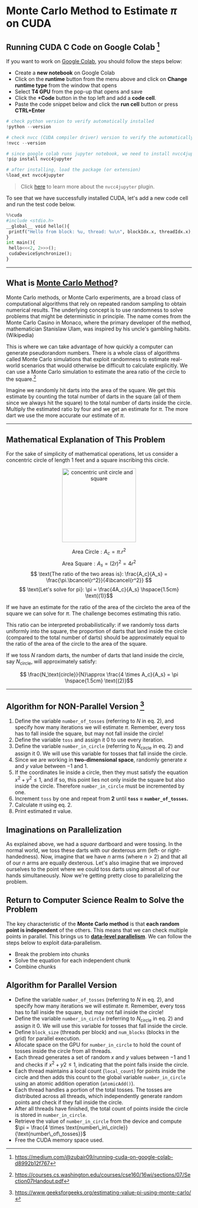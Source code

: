 # Monte Carlo Method to Estimate $\pi$ on CUDA

## Running CUDA C Code on Google Colab [^1]
If you want to work on [Google Colab](https://colab.google/), you should follow the steps below: 
* Create a **new notebook** on Google Colab
* Click on the **runtime** button from the menu above and click on **Change runtime type** from the window that opens
* Select **T4 GPU** from the pop-up that opens and save
* Click the **+Code** button in the top left and add a **code cell**.
* Paste the code snippet below and click the **run cell** button or press **CTRL+Enter**

```python
# check python version to verify automatically installed
!python --version

# check nvcc (CUDA compiler driver) version to verify the automatically installed
!nvcc --version

# since google colab runs jupyter notebook, we need to install nvcc4jupyter: cuda c++ plugin for jupyter notebook
!pip install nvcc4jupyter

# after installing, load the package (or extension)
%load_ext nvcc4jupyter
```

> Click [here](https://github.com/andreinechaev/nvcc4jupyter) to learn more about the `nvcc4jupyter` plugin.

To see that we have successfully installed CUDA, let's add a new code cell and run the test code below.

```python
%%cuda
#include <stdio.h>
__global__ void hello(){
 printf("Hello from block: %u, thread: %u\n", blockIdx.x, threadIdx.x);
}
int main(){
 hello<<<2, 2>>>();
 cudaDeviceSynchronize();
}
```
---

## What is [Monte Carlo Method]([url](https://en.wikipedia.org/wiki/Monte_Carlo_method))? 
Monte Carlo methods, or Monte Carlo experiments, are a broad class of computational algorithms that rely on repeated random sampling to obtain numerical results. The underlying concept is to use randomness to solve problems that might be deterministic in principle. The name comes from the Monte Carlo Casino in Monaco, where the primary developer of the method, mathematician Stanislaw Ulam, was inspired by his uncle's gambling habits. (Wikipedia)

This is where we can take advantage of how quickly a computer can generate pseudorandom numbers. There is a whole class of algorithms called Monte  Carlo simulations that exploit randomness to estimate real-world scenarios that would otherwise be difficult to calculate explicitly. We can use a  Monte Carlo simulation to  estimate the area ratio of the circle to the square.[^2]

Imagine we randomly hit darts into the area of the square. We get this estimate by counting the total number of darts in the square (all of them since we always hit the square) to the total number of darts inside the circle. Multiply the estimated ratio by four and we get an estimate for $\pi$. The more dart we use the more accurate our estimate of $\pi$.

---

## Mathematical Explanation of This Problem
For the sake of simplicity of mathematical operations, let us consider a concentric circle of length 1 feet and a square inscribing this circle. 

<p align="center">
  <img src="https://i.ibb.co/1RBMKT9/Screenshot-from-2024-10-12-12-14-52.png?raw=true" width="200px" height="200px" alt="concentric unit circle and square"/>
</p>

$$ \text{Area Circle}: A_c = \pi.r^2 $$
$$ \text{Area Square}: A_s = (2r)^2 = 4r^2 $$
$$ \text{The ratio of the two areas is}: \frac{A_c}{A_s} = \frac{\pi.\bcancel{r^2}}{4\bcancel{r^2}} $$
$$ \text{Let's solve for pi}: \pi = \frac{4A_c}{A_s} \hspace{1.5cm} \text{(1)}$$ 

If we have an estimate for the ratio of the area of the circleto the area of the square we can solve for $\pi$. The challenge becomes estimating this ratio.

This ratio can be interpreted probabilistically: if we randomly toss darts uniformly into the square, the proportion of darts that land inside the circle (compared to the total number of darts) should be approximately equal to the ratio of the area of the circle to the area of the square.

If we toss $N$ random darts, the number of darts that land inside the circle, say ${N_\text{circle}}$, will approximately satisfy:

$$ \frac{N_\text{circle}}{N}\approx \frac{4 \times A_c}{A_s} = \pi \hspace{1.5cm} \text{(2)}$$

---

## Algorithm for NON-Parallel Version [^3]
1. Define the variable `number_of_tosses` (referring to $N$ in eq. 2), and specify how many iterations we will estimate $\pi$. Remember, every toss has to fall inside the square, but may not fall inside the circle!
2. Define the variable `toss` and assign it 0 to use every iteration.
3. Define the variable `number_in_circle` (referring to $N_\text{circle}$ in eq. 2) and assign it 0. We will use this variable for tosses that fall inside the circle.
4. Since we are working in **two-dimensional space**, randomly generate $x$ and $y$ value between $-1$ and $1$.
5. If the coordinates lie inside a circle, then they must satisfy the equation $x^2 + y^2 \leq 1$, and if so, this point lies not only inside the square but also inside the circle. Therefore `number_in_circle` must be incremented by one.
6. Increment `toss` by one and repeat from **2** until **`toss` $=$ `number_of_tosses`.**
7. Calculate $\pi$ using eq. 2.
8. Print estimated $\pi$ value.

## Imaginations on Parallelization
As explained above, we had a *square* dartboard and were tossing. In the normal world, we toss these darts with our dexterous arm (left- or right-handedness). Now, imagine that we have $n$ arms (where $n>2$) and that all of our $n$ arms are equally dexterous. Let's also imagine that we improved ourselves to the point where we could toss darts using almost all of our hands simultaneously. Now we're getting pretty close to parallelizing the problem.

## Return to Computer Science Realm to Solve the Problem
The key characteristic of the **Monte Carlo method** is that **each random point is independent** of the others. This means that we can check multiple points in parallel. This brings us to **[data-level parallelism](https://en.wikipedia.org/wiki/Data_parallelism)**. We can follow the steps below to exploit data-parallelism.
* Break the problem into chunks
* Solve the equation for each independent chunk
* Combine chunks

## Algorithm for Parallel Version
* Define the variable `number_of_tosses` (referring to $N$ in eq. 2), and specify how many iterations we will estimate $\pi$. Remember, every toss has to fall inside the square, but may not fall inside the circle!
*  Define the variable `number_in_circle` (referring to $N_\text{circle}$ in eq. 2) and assign it 0. We will use this variable for tosses that fall inside the circle.
* Define `block_size` (threads per block) and `num_blocks` (blocks in the grid) for parallel execution.
* Allocate space on the GPU for `number_in_circle` to hold the count of tosses inside the circle from all threads.
* Each thread generates a set of random $x$ and $y$ values between $-1$ and $1$ and checks if $x^2 + y2 \leq 1$, indicating that the point falls inside the circle.
* Each thread maintains a local count (`local_count`) for points inside the circle and then adds this count to the global variable `number_in_circle` using an atomic addition operation (`atomicAdd()`).
* Each thread handles a portion of the total tosses. The tosses are distributed across all threads, which independently generate random points and check if they fall inside the circle.
* After all threads have finished, the total count of points inside the circle is stored in `number_in_circle`.
* Retrieve the value of `number_in_circle` from the device and compute $\pi = \frac{4 \times \text{number\_in\_circle}}{\text{number\_of\_tosses}}$
* Free the CUDA memory space used.

[^1]: https://medium.com/@zubair09/running-cuda-on-google-colab-d8992b12f767
[^2]: https://courses.cs.washington.edu/courses/cse160/16wi/sections/07/Section07Handout.pdf
[^3]: https://www.geeksforgeeks.org/estimating-value-pi-using-monte-carlo/
